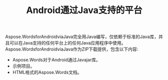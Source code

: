 ﻿---
title: Android通过Java支持的平台
second_title: Aspose.Words为Java
articleTitle: Aspose.Words对于Android通过Java支持的平台
linktitle: Aspose.Words对于Android通过Java支持的平台
description: "Aspose.Words对于Android通过Java支持的平台。"
type: docs
weight: 40
url: /zh/java/aspose-words-for-android-via-java-supported-platforms/
timestamp: 2024-01-27-14-07-04
---

Aspose.WordsforAndroidviaJava完全用Java编写，仅依赖于标准的Java库，并且可以在Java支持的任何平台上的任何Java应用程序中使用。 Aspose.WordsforAndroidviaJava作为ZIP下载提供，包含以下内容:

- Aspose.Words对于Android通过Javajar库。
- 示例项目。
- HTML格式的Aspose.Words文档。






